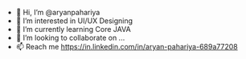 - 👋 Hi, I’m @aryanpahariya
- 👀 I’m interested in UI/UX Designing
- 🌱 I’m currently learning Core JAVA 
- 💞️ I’m looking to collaborate on ...
- 📫 Reach me https://in.linkedin.com/in/aryan-pahariya-689a77208

<!---
aryanpahariya/aryanpahariya is a ✨ special ✨ repository because its `README.md` (this file) appears on your GitHub profile.
You can click the Preview link to take a look at your changes.
--->
